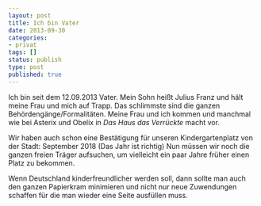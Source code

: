 ```yaml
---
layout: post
title: Ich bin Vater
date: 2013-09-30
categories:
- privat
tags: []
status: publish
type: post
published: true
---
```


Ich bin seit dem 12.09.2013 Vater. Mein Sohn heißt Julius Franz und hält meine
Frau und mich auf Trapp. Das schlimmste sind die ganzen Behördengänge/Formalitäten.
Meine Frau und ich kommen und manchmal wie bei Asterix und Obelix in _Das Haus das Verrückte_ macht vor.

Wir haben auch schon eine Bestätigung für unseren Kindergartenplatz von der Stadt: September 2018
(Das Jahr ist richtig) Nun müssen wir noch die ganzen freien Träger aufsuchen, um vielleicht
ein paar Jahre früher einen Platz zu bekommen.

Wenn Deutschland kinderfreundlicher werden soll, dann sollte man auch den ganzen Papierkram
minimieren und nicht nur neue Zuwendungen schaffen für die man wieder eine Seite ausfüllen muss.
